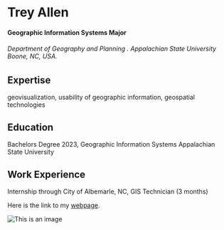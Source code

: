 Trey Allen
==========

#### Geographic Information Systems Major
###### Department of Geography and Planning . Appalachian State University Boone, NC, USA.


Expertise
---------
geovisualization, usability of geographic information, geospatial technologies

Education
---------
Bachelors Degree 2023, Geographic Information Systems
Appalachian State University

Work Experience
---------------
Internship through City of Albemarle, NC, GIS Technician (3 months)

Here is the link to my [webpage]().

![This is an image](/img.jpg)
